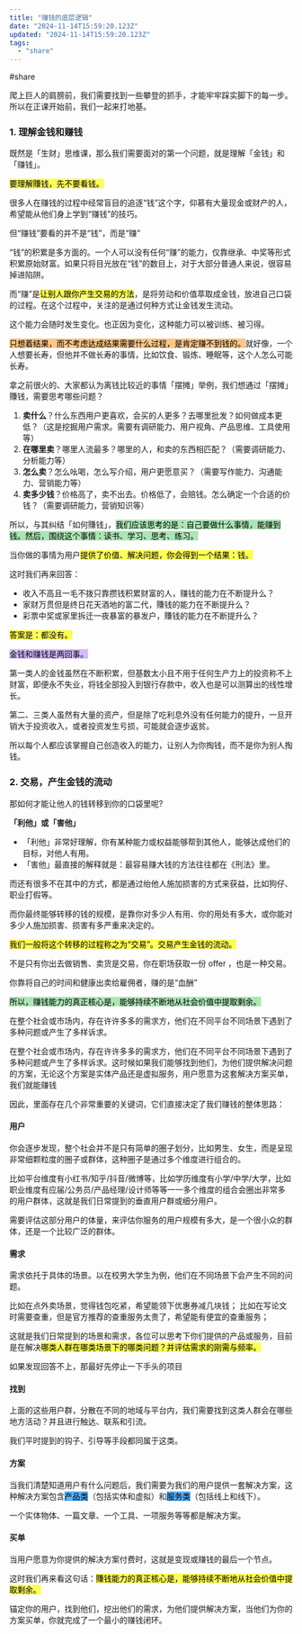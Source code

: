 ```yaml
---
title: "赚钱的底层逻辑"
date: "2024-11-14T15:59:20.123Z"
updated: "2024-11-14T15:59:20.123Z"
tags:
  - "share"
---
```


#share

爬上巨⼈的肩膀前，我们需要找到⼀些攀登的抓⼿，才能牢牢踩实脚下的每⼀步。所以在正课开始前，我们⼀起来打地基。

### 1. 理解金钱和赚钱

既然是「生财」思维课，那么我们需要面对的第一个问题，就是理解「金钱」和「赚钱」。

<mark style="background: #fefe00A6;">要理解賺钱，先不要看钱。</mark>

很多人在赚钱的过程中经常盲目的追逐“钱”这个字，仰慕有大量现金或财产的人，希望能从他们身上学到“赚钱”的技巧。

但“赚钱”要看的并不是“钱”，而是“赚”

“钱”的积累是多方面的。一个人可以没有任何“赚”的能力，仅靠继承、中奖等形式积累原始财富。如果只将目光放在“钱”的数目上，对于大部分普通人来说，很容易掉进陷阱。

而“赚”是<mark style="background: #fefe00A6;">让别人跟你产生交易的方法</mark>，是将劳动和价值萃取成金钱，放进自己口袋的过程。在这个过程中，关注的是通过何种方式让金钱发生流动。

这个能力会随时发生变化。也正因为变化，这种能力可以被训练、被习得。

<mark style="background: #fbab4bA6;">只想着结果，而不考虑达成结果需要什么过程，是肯定赚不到钱的。</mark>就好像，一个人想要长寿，但他并不做长寿的事情，比如饮食、锻炼、睡眠等，这个人怎么可能长寿。

拿之前很火的、大家都认为离钱比较近的事情「摆摊」举例，我们想通过「摆摊」賺钱，需要思考哪些问题？

1. **卖什么**？什么东西用户更喜欢，会买的人更多？去哪里批发？如何做成本更低？（这是挖掘用户需求。需要有调研能力、用户视角、产品思维、工具使用等）
2. **在哪里卖**？哪里人流最多？哪里的人，和卖的东西相匹配？（需要调研能力、分析能力等）
3. **怎么卖**？怎么吆喝，怎么写介绍，用户更愿意买？（需要写作能力、沟通能力、营销能力等）
4. **卖多少钱**？价格高了，卖不出去。价格低了，会赔钱。怎么确定一个合适的价钱？（需要调研能力，营销知识等）

所以，与其纠结「如何賺钱」，<mark style="background: #83d98fA6;">我们应该思考的是：自己要做什么事情，能赚到钱。然后，围绕这个事情：读书、学习、思考、练习。</mark>

当你做的事情为用户<mark style="background: #fefe00A6;">提供了价值、解决问题，你会得到一个结果：钱。</mark>

这时我们再来回答：

- 收入不高且一毛不拨只靠攒钱积累财富的人，赚钱的能力在不断提升么？
- 家财万贯但是终日花天酒地的富二代，賺钱的能力在不断提升么？
- 彩票中奖或家里拆迁一夜暴富的暴发户，賺钱的能力在不断提升么？

<mark style="background: #fefe00A6;">答案是：都没有。</mark>

<mark style="background: #be9affA6;">金钱和赚钱是两回事。</mark>

第一类人的金钱虽然在不断积累，但基数太小且不用于任何生产力上的投资称不上财富，即便永不失业，将钱全部投入到银行存款中，收入也是可以测算出的线性增长。

第二、三类人虽然有大量的资产，但是除了吃利息外没有任何能力的提升，一旦开销大于投资收入，或者投资发生亏损，可能就会逐步返贫。

所以每个人都应该掌握自己创造收入的能力，让别人为你掏钱，而不是你为别人掏钱。

### 2. 交易，产生金钱的流动 

那如何才能让他人的钱转移到你的口袋里呢?

**「利他」或「害他」**

- 「利他」非常好理解，你有某种能力或权益能够帮到其他人，能够达成他们的目标，对他人有用。
- 「害他」最直接的解释就是：最容易赚大钱的方法往往都在《刑法》里。

而还有很多不在其中的方式，都是通过绐他人施加损害的方式来获益，比如狗仔、职业打假等。

而你最终能够转移的钱的规模，是靠你对多少人有用、你的用处有多大，或你能对多少人施加损害、损害有多严重来决定的。

<mark style="background: #fefe00A6;">我们一般将这个转移的过程称之为“交易”。交易产生金钱的流动。</mark>

不是只有你出去做销售、卖货是交易，你在职场获取一份 offer ，也是一种交易。

你靠将自己的时间和健康出卖给雇佣者，赚的是“血酬”

<mark style="background: #83d98fA6;">所以，赚钱能力的真正核心是，能够持续不断地从社会价值中提取剩余。</mark>

在整个社会或市场内，存在许许多多的需求方，他们在不同平台不同场景下遇到了多种问题或产生了多样诉求。

在整个社会或市场内，存在许许多多的需求方，他们在不同平台不同场景下遇到了多种问题或产生了多样诉求。这时候如果我们能够找到他们，为他们提供解决问题的方案，无论这个方案是实体产品还是虚拟服务，用户愿意为这套解决方案买单，我们就能赚钱 

因此，里面存在几个非常重要的关键词，它们直接决定了我们赚钱的整体思路：

#### 用户

你会逐步发现，整个社会并不是只有简单的圈子划分，比如男生、女生，而是呈现非常细颗粒度的圈子或群体，这种圈子是通过多个维度进行组合的。

比如平台维度有小红书/知乎/抖音/微博等，比如学历维度有小学/中学/大学，比如职业维度有应届/公务员/产品经理/设计师等等一一多个维度的组合会圈出非常多的用户群体，这就是我们日常提到的垂直用户群或细分用户。

需要评估这部分用户的体量，来评估你服务的用户规模有多大，是一个很小众的群体，还是一个比较广泛的群体。

#### 需求

需求依托于具体的场景。以在校男大学生为例，他们在不同场景下会产生不同的问题。

比如在点外卖场景，觉得钱包吃紧，希望能领下优惠券减几块钱；
比如在写论文时需要查重，但是官方推荐的查重服务太贵了，希望能有便宜的查重服务；

这就是我们日常提到的场景和需求，各位可以思考下你们提供的产品或服务，目前是在解决<mark style="background: #fefe00A6;">哪类人群在哪类场景下的哪类问题？并评估需求的刚需与频率。</mark>

如果发现回答不上，那最好先停止一下手头的项目

#### 找到

上面的这些用户群，分散在不同的地域与平台内，我们需要找到这类人群会在哪些地方活动？并且进行触达、联系和引流。

我们平时提到的钩子、引导等手段都同属于这类。

#### 方案

当我们清楚知道用户有什么问题后，我们需要为我们的用户提供一套解决方案，这种解决方案包含<mark style="background: #018bffA6;">产品类</mark>（包括实体和虚拟）和<mark style="background: #018bffA6;">服务类</mark>（包括线上和线下）。

一个实体物体、一篇文章、一个工具、一项服务等等都是解决方案。

#### 买单

当用户愿意为你提供的解决方案付费时，这就是变现或赚钱的最后一个节点。

这时我们再来看这句话：<mark style="background: #fefe00A6;">賺钱能力的真正核心是，能够持续不断地从社会价值中提取剩余。</mark>

锚定你的用户，找到他们，挖出他们的需求，为他们提供解决方案，当他们为你的方案买单，你就完成了一个最小的赚钱闭环。
